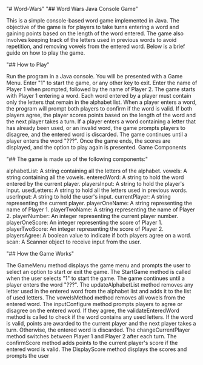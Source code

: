 "# Word-Wars"
"## Word Wars Java Console Game"

This is a simple console-based word game implemented in Java. The objective of the game is for players to take turns entering a word and gaining points based on the length of the word entered. The game also involves keeping track of the letters used in previous words to avoid repetition, and removing vowels from the entered word. Below is a brief guide on how to play the game.

"## How to Play"

Run the program in a Java console.
You will be presented with a Game Menu. Enter "1" to start the game, or any other key to exit.
Enter the name of Player 1 when prompted, followed by the name of Player 2.
The game starts with Player 1 entering a word.
Each word entered by a player must contain only the letters that remain in the alphabet list.
When a player enters a word, the program will prompt both players to confirm if the word is valid. If both players agree, the player scores points based on the length of the word and the next player takes a turn.
If a player enters a word containing a letter that has already been used, or an invalid word, the game prompts players to disagree, and the entered word is discarded.
The game continues until a player enters the word "???".
Once the game ends, the scores are displayed, and the option to play again is presented.
Game Components

"## The game is made up of the following components:"

alphabetList: A string containing all the letters of the alphabet.
vowels: A string containing all the vowels.
enteredWord: A string to hold the word entered by the current player.
playersInput: A string to hold the player's input.
usedLetters: A string to hold all the letters used in previous words.
userInput: A string to hold the user's input.
currentPlayer: A string representing the current player.
playerOneName: A string representing the name of Player 1.
playerTwoName: A string representing the name of Player 2.
playerNumber: An integer representing the current player number.
playerOneScore: An integer representing the score of Player 1.
playerTwoScore: An integer representing the score of Player 2.
playersAgree: A boolean value to indicate if both players agree on a word.
scan: A Scanner object to receive input from the user.

"## How the Game Works"

The GameMenu method displays the game menu and prompts the user to select an option to start or exit the game.
The StartGame method is called when the user selects "1" to start the game. The game continues until a player enters the word "???".
The updateAlphabetList method removes any letter used in the entered word from the alphabet list and adds it to the list of used letters.
The vowelsMethod method removes all vowels from the entered word.
The inputConfigure method prompts players to agree or disagree on the entered word. If they agree, the validateEnteredWord method is called to check if the word contains any used letters. If the word is valid, points are awarded to the current player and the next player takes a turn. Otherwise, the entered word is discarded.
The changeCurrentPlayer method switches between Player 1 and Player 2 after each turn.
The confirmScore method adds points to the current player's score if the entered word is valid.
The DisplayScore method displays the scores and prompts the user

